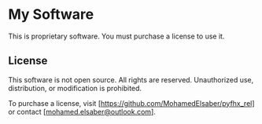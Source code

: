 # My Software

This is proprietary software. You must purchase a license to use it.

## License
This software is not open source. All rights are reserved. Unauthorized use, distribution, or modification is prohibited.

To purchase a license, visit [https://github.com/MohamedElsaber/pyfhx_rel] or contact [mohamed.elsaber@outlook.com].
